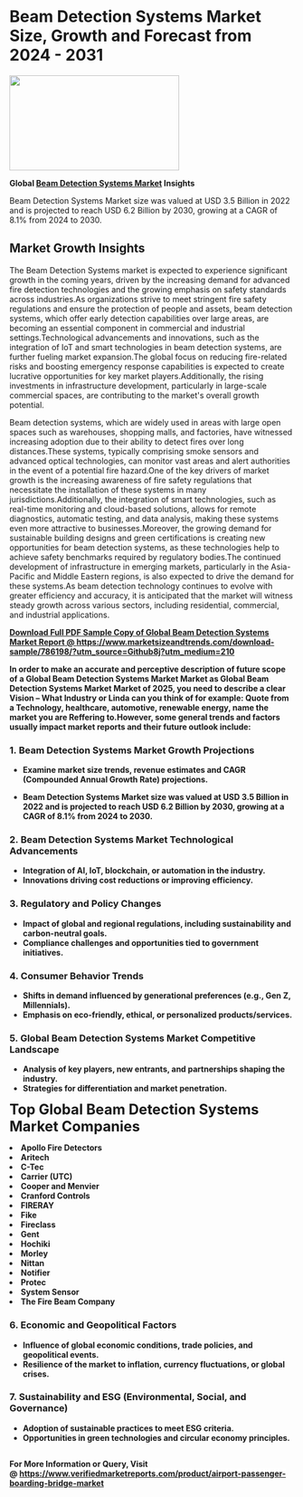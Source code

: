 <H1>Beam Detection Systems Market Size, Growth and Forecast from 2024 - 2031</H1><img class="aligncenter size-medium wp-image-584254" src="https://thirdeyenews.in/wp-content/uploads/2024/09/Global-Market-Research-300x168.jpeg" alt="" width="300" height="168" /><p><strong>Global&nbsp;<a href="https://www.marketsizeandtrends.com/download-sample/786198/?utm_source=Github8j?utm_medium=210">Beam Detection Systems Market</a> Insights</strong></p><p>Beam Detection Systems Market size was valued at USD 3.5 Billion in 2022 and is projected to reach USD 6.2 Billion by 2030, growing at a CAGR of 8.1% from 2024 to 2030.</p><p><h2>Market Growth Insights</h2> <p>The Beam Detection Systems market is expected to experience significant growth in the coming years, driven by the increasing demand for advanced fire detection technologies and the growing emphasis on safety standards across industries.As organizations strive to meet stringent fire safety regulations and ensure the protection of people and assets, beam detection systems, which offer early detection capabilities over large areas, are becoming an essential component in commercial and industrial settings.Technological advancements and innovations, such as the integration of IoT and smart technologies in beam detection systems, are further fueling market expansion.The global focus on reducing fire-related risks and boosting emergency response capabilities is expected to create lucrative opportunities for key market players.Additionally, the rising investments in infrastructure development, particularly in large-scale commercial spaces, are contributing to the market's overall growth potential.</p> <p><strong><a href="#"></a></strong></p> <p>Beam detection systems, which are widely used in areas with large open spaces such as warehouses, shopping malls, and factories, have witnessed increasing adoption due to their ability to detect fires over long distances.These systems, typically comprising smoke sensors and advanced optical technologies, can monitor vast areas and alert authorities in the event of a potential fire hazard.One of the key drivers of market growth is the increasing awareness of fire safety regulations that necessitate the installation of these systems in many jurisdictions.Additionally, the integration of smart technologies, such as real-time monitoring and cloud-based solutions, allows for remote diagnostics, automatic testing, and data analysis, making these systems even more attractive to businesses.Moreover, the growing demand for sustainable building designs and green certifications is creating new opportunities for beam detection systems, as these technologies help to achieve safety benchmarks required by regulatory bodies.The continued development of infrastructure in emerging markets, particularly in the Asia-Pacific and Middle Eastern regions, is also expected to drive the demand for these systems.As beam detection technology continues to evolve with greater efficiency and accuracy, it is anticipated that the market will witness steady growth across various sectors, including residential, commercial, and industrial applications.</p> <p><strong><a href="#"></p><p><span class=""><strong>Download Full PDF Sample Copy of Global Beam Detection Systems Market Report</strong> @ <a href="https://www.marketsizeandtrends.com/download-sample/786198/?utm_source=Github8j?utm_medium=210" target="_blank">https://www.marketsizeandtrends.com/download-sample/786198/?utm_source=Github8j?utm_medium=210</a></span></p><p>In order to make an accurate and perceptive description of future scope of a Global&nbsp;Beam Detection Systems Market Market as Global&nbsp;Beam Detection Systems Market Market of 2025, you need to describe a clear Vision &ndash; What Industry or Linda can you think of for example: Quote from a Technology, healthcare, automotive, renewable energy, name the market you are Reffering to.However, some general trends and factors usually impact market reports and their future outlook include:</p><h3>1.&nbsp;<strong>Beam Detection Systems Market Growth Projections</strong></h3><ul><li>Examine market size trends, revenue estimates and CAGR (Compounded Annual Growth Rate) projections.</li><li><p>Beam Detection Systems Market size was valued at USD 3.5 Billion in 2022 and is projected to reach USD 6.2 Billion by 2030, growing at a CAGR of 8.1% from 2024 to 2030.</p></li></ul><h3>2.&nbsp;<strong>Beam Detection Systems Market Technological Advancements</strong></h3><ul><li>Integration of AI, IoT, blockchain, or automation in the industry.</li><li>Innovations driving cost reductions or improving efficiency.</li></ul><h3>3.&nbsp;<strong>Regulatory and Policy Changes</strong></h3><ul><li>Impact of global and regional regulations, including sustainability and carbon-neutral goals.</li><li>Compliance challenges and opportunities tied to government initiatives.</li></ul><h3>4.&nbsp;<strong>Consumer Behavior Trends</strong></h3><ul><li>Shifts in demand influenced by generational preferences (e.g., Gen Z, Millennials).</li><li>Emphasis on eco-friendly, ethical, or personalized products/services.</li></ul><h3>5.&nbsp;<strong>Global Beam Detection Systems Market Competitive Landscape</strong></h3><ul><li>Analysis of key players, new entrants, and partnerships shaping the industry.</li><li>Strategies for differentiation and market penetration.</li></ul><p data-pm-slice="1 1 []"><span style="color: inherit; font-family: inherit; font-size: 25px;">Top Global Beam Detection Systems Market Companies</span></p><div class="" data-test-id=""><p><li>Apollo Fire Detectors</li><li> Aritech</li><li> C-Tec</li><li> Carrier (UTC)</li><li> Cooper and Menvier</li><li> Cranford Controls</li><li> FIRERAY</li><li> Fike</li><li> Fireclass</li><li> Gent</li><li> Hochiki</li><li> Morley</li><li> Nittan</li><li> Notifier</li><li> Protec</li><li> System Sensor</li><li> The Fire Beam Company</li></p></div><h3>6.&nbsp;<strong>Economic and Geopolitical Factors</strong></h3><ul><li>Influence of global economic conditions, trade policies, and geopolitical events.</li><li>Resilience of the market to inflation, currency fluctuations, or global crises.</li></ul><h3>7.&nbsp;<strong>Sustainability and ESG (Environmental, Social, and Governance)</strong></h3><ul><li>Adoption of sustainable practices to meet ESG criteria.</li><li>Opportunities in green technologies and circular economy principles.</li></ul><h2><strong style="font-size: 14px;">For More Information or Query, Visit @&nbsp;</strong><a style="background-color: #ffffff; font-size: 14px;" href="https://www.marketsizeandtrends.com/report/beam-detection-systems-market/" target="_blank">https://www.verifiedmarketreports.com/product/airport-passenger-boarding-bridge-market</a></h2>